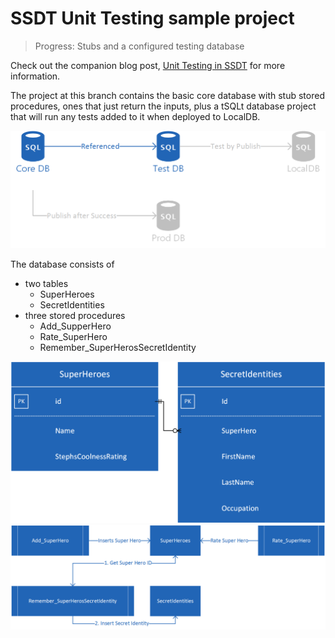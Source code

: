 # SSDT Unit Testing sample project
> Progress: Stubs and a configured testing database

Check out the companion blog post, [Unit Testing in SSDT](https://wp.me/p3RSRL-g4t) for more information.

The project at this branch contains the basic core database with stub stored procedures, ones that just return the inputs, plus a tSQLt database project that will run any tests added to it when deployed to LocalDB. 

![Progress so far](https://github.com/stephlocke/lazyCDN/blob/master/Progress-Step2.png?raw=true)

The database consists of 
- two tables
    + SuperHeroes
    + SecretIdentities
- three stored procedures
    + Add_SupperHero
    + Rate_SuperHero
    + Remember_SuperHerosSecretIdentity

![](https://raw.githubusercontent.com/stephlocke/lazyCDN/master/SuperHeroERD.png)
![](https://raw.githubusercontent.com/stephlocke/lazyCDN/master/sprocoverview.png)


